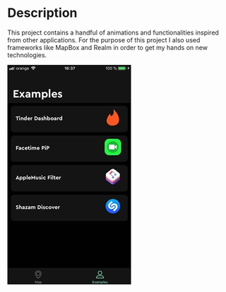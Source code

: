 
# Description

  This project contains a handful of animations and functionalities inspired from other applications. 
 For the purpose of this project I also used frameworks like MapBox and Realm in order to get my hands on new technologies.

![alt text align="center"](https://github.com/VladIacobIonut/Playground/blob/master/screenshot.jpg)

